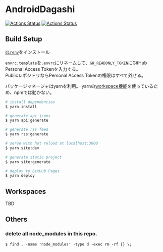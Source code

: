# AndroidDagashi

[![Actions Status](https://github.com/AndroidDagashi/androiddagashi.github.io/workflows/Deploy%20Website/badge.svg)](https://github.com/AndroidDagashi/androiddagashi.github.io/actions)
[![Actions Status](https://github.com/AndroidDagashi/androiddagashi.github.io/workflows/Update%20Json%20files/badge.svg)](https://github.com/AndroidDagashi/androiddagashi.github.io/actions)

## Build Setup

[`direnv`](https://github.com/direnv/direnv)をインストール

`envrc.template`を`.envrc`にリネームして、`GH_READONLY_TOKEN`にGitHub Personal Access Tokenを入力する。  
PublicレポジトリならPersonal Access Tokenの権限はすべて外せる。

パッケージマネージャはyarnを利用。
yarnの[workspace機能](https://classic.yarnpkg.com/ja/docs/workspaces/)を使っているため、npmでは動かない。

```bash
# install dependencies
$ yarn install

# generate api jsons
$ yarn api:generate

# generate rss feed
$ yarn rss:generate

# serve with hot reload at localhost:3000
$ yarn site:dev

# generate static project
$ yarn site:generate

# deploy to GitHub Pages
$ yarn deploy
```

## Workspaces

TBD


## Others

### delete all node_modules in this repo.

```
$ find . -name 'node_modules' -type d -exec rm -rf {} \;
```
